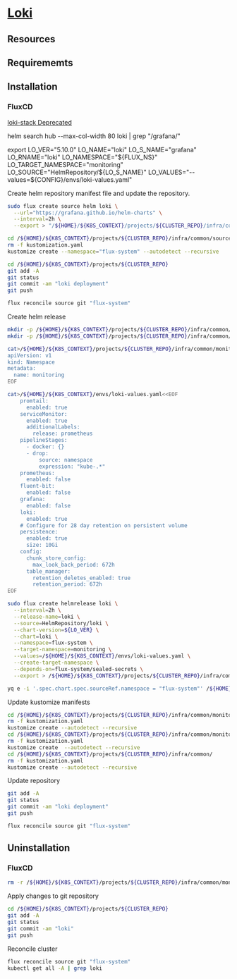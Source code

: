 # [Loki](https://github.com/grafana/loki)

## Resources

## Requirememts

## Installation

### FluxCD
[loki-stack Deprecated](https://github.com/grafana/helm-charts/tree/main/charts/loki-stack)

helm search hub --max-col-width 80 loki | grep "/grafana/"

export LO_VER="5.10.0"
LO_NAME="loki"
LO_S_NAME="grafana"
LO_RNAME="loki"
LO_NAMESPACE="${FLUX_NS}"
LO_TARGET_NAMESPACE="monitoring"
LO_SOURCE="HelmRepository/${LO_S_NAME}"
LO_VALUES="--values=${CONFIG}/envs/loki-values.yaml"

Create helm repository manifest file and update the repository.
```bash
sudo flux create source helm loki \
  --url="https://grafana.github.io/helm-charts" \
  --interval=2h \
  --export > "/${HOME}/${K8S_CONTEXT}/projects/${CLUSTER_REPO}/infra/common/sources/loki.yaml"

cd /${HOME}/${K8S_CONTEXT}/projects/${CLUSTER_REPO}/infra/common/sources/
rm -f kustomization.yaml
kustomize create --namespace="flux-system" --autodetect --recursive

cd /${HOME}/${K8S_CONTEXT}/projects/${CLUSTER_REPO}
git add -A
git status
git commit -am "loki deployment"
git push

flux reconcile source git "flux-system"
```

Create helm release
```bash
mkdir -p /${HOME}/${K8S_CONTEXT}/projects/${CLUSTER_REPO}/infra/common/monitoring
mkdir -p /${HOME}/${K8S_CONTEXT}/projects/${CLUSTER_REPO}/infra/common/monitoring/loki/

cat>/${HOME}/${K8S_CONTEXT}/projects/${CLUSTER_REPO}/infra/common/monitoring/namespace.yaml<<EOF
apiVersion: v1
kind: Namespace
metadata:
  name: monitoring
EOF

cat>/${HOME}/${K8S_CONTEXT}/envs/loki-values.yaml<<EOF
    promtail:
      enabled: true
    serviceMonitor:
      enabled: true
      additionalLabels:
        release: prometheus
    pipelineStages:
      - docker: {}
      - drop:
          source: namespace
          expression: "kube-.*"
    prometheus:
      enabled: false
    fluent-bit:
      enabled: false
    grafana:
      enabled: false
    loki:
      enabled: true
    # Configure for 28 day retention on persistent volume
    persistence:
      enabled: true
      size: 10Gi
    config:
      chunk_store_config:
        max_look_back_period: 672h
      table_manager:
        retention_deletes_enabled: true
        retention_period: 672h
EOF

sudo flux create helmrelease loki \
  --interval=2h \
  --release-name=loki \
  --source=HelmRepository/loki \
  --chart-version=${LO_VER} \
  --chart=loki \
  --namespace=flux-system \
  --target-namespace=monitoring \
  --values=/${HOME}/${K8S_CONTEXT}/envs/loki-values.yaml \
  --create-target-namespace \
  --depends-on=flux-system/sealed-secrets \
  --export > /${HOME}/${K8S_CONTEXT}/projects/${CLUSTER_REPO}/infra/common/monitoring/loki/loki.yaml
```

```bash
yq e -i '.spec.chart.spec.sourceRef.namespace = "flux-system"' /${HOME}/${K8S_CONTEXT}/projects/${CLUSTER_REPO}/infra/common/monitoring/loki/loki.yaml
```

Update kustomize manifests
```bash
cd /${HOME}/${K8S_CONTEXT}/projects/${CLUSTER_REPO}/infra/common/monitoring/loki/
rm -f kustomization.yaml
kustomize create --autodetect --recursive
cd /${HOME}/${K8S_CONTEXT}/projects/${CLUSTER_REPO}/infra/common/monitoring/
rm -f kustomization.yaml
kustomize create  --autodetect --recursive
cd /${HOME}/${K8S_CONTEXT}/projects/${CLUSTER_REPO}/infra/common/
rm -f kustomization.yaml
kustomize create --autodetect --recursive
```

Update repository
```bash
git add -A
git status
git commit -am "loki deployment"
git push

flux reconcile source git "flux-system"
```

## Uninstallation

### FluxCD

```bash
rm -r /${HOME}/${K8S_CONTEXT}/projects/${CLUSTER_REPO}/infra/common/monitoring/loki
```
Apply changes to git repository
```bash
cd /${HOME}/${K8S_CONTEXT}/projects/${CLUSTER_REPO}
git add -A
git status
git commit -am "loki"
git push
```
Reconcile cluster
```bash
flux reconcile source git "flux-system"
kubectl get all -A | grep loki
```
